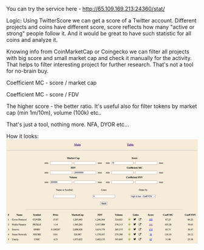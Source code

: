 You can try the service here - http://65.109.169.213:24360/stat/

Logic:
Using TwitterScore we can get a score of a Twitter account. Different projects and coins have different score, score reflects how many "active or strong" people follow it. And it would be great to have such statistic for all coins and analyze it.

Knowing info from CoinMarketCap or Coingecko we can filter all projects with big score and small market cap and check it manually for the activity. That helps to filter interesting project for further research. That's not a tool for no-brain buy.

Coefficient MC - score / market cap

Coefficient MC - score / FDV

The higher score - the better ratio. It's useful also for filter tokens by market cap (min 1m/10m), volume (100k) etc..

That's just a tool, nothing more. NFA, DYOR etc... 

How it looks:
![Interface](view.png)